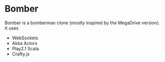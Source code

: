 Bomber
======

Bomber is a bomberman clone (mostly inspired by the MegaDrive version).
It uses
* WebSockets
* Akka Actors
* Play2.1 Scala
* Crafty.js


